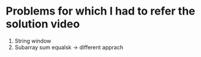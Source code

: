 # Problems for which I had to refer the solution video 

1. String window
2. Subarray sum equalsk -> different apprach
